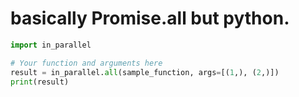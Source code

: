 # basically Promise.all but python.

```python
import in_parallel

# Your function and arguments here
result = in_parallel.all(sample_function, args=[(1,), (2,)])
print(result)
```
